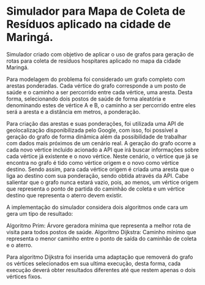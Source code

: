 # Simulador para Mapa de Coleta de Resíduos aplicado na cidade de Maringá.

Simulador criado com objetivo de aplicar o uso de grafos para geração de rotas para coleta de resíduos hospitares aplicado no mapa da cidade Maringá.

Para modelagem do problema foi considerado um grafo completo com arestas ponderadas. Cada vértice do grafo corresponde a um posto de saúde e o caminho a ser percorrido entre cada vértice, uma aresta. Desta forma, selecionando dois postos de saúde de forma aleatória e denominando estes de vértice A e B, o caminho a ser percorrido entre eles será a aresta e a distância em metros, a ponderação.
 
Para criação das arestas e suas ponderações, foi utilizada uma API de geolocalização disponibilizada pelo Google, com isso, foi possível a geração do grafo de forma dinâmica além da possibilidade de trabalhar com dados mais próximos de um cenário real. A geração do grafo ocorre a cada novo vértice incluído acionado a API que irá buscar informações sobre cada vértice já existente e o novo vértice. Neste cenário, o vértice que já se encontra no grafo é tido como vértice origem e o novo como vértice destino. Sendo assim, para cada vértice origem é criada uma aresta que o liga ao destino com sua ponderação, sendo obtida através da API. Cabe salientar que o grafo nunca estará vazio, pois, ao menos, um vértice origem que representa o ponto de partida do caminhão de coleta e um vértice destino que representa o aterro devem existir.
 
A implementação do simulador considera dois algoritmos onde cara um gera um tipo de resultado:
 
Algoritmo Prim: Árvore geradora mínima que representa a melhor rota de visita para todos postos de saúde.
Algoritmo Dijkstra: Caminho mínimo que representa o menor caminho entre o ponto de saída do caminhão de coleta e o aterro.

Para algoritmo Dijkstra foi inserida uma adaptação que removerá do grafo os vértices selecionados em sua ultima execução, desta forma, cada execução deverá obter resultados diferentes até que restem apenas o dois vértices fixos.
